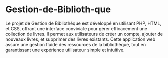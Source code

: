 # Gestion-de-Biblioth-que
Le projet de Gestion de Bibliothèque est développé en utilisant PHP, HTML, et CSS, offrant une interface conviviale pour gérer efficacement une collection de livres. Il permet aux utilisateurs de créer un compte, ajouter de nouveaux livres, et supprimer des livres existants. Cette application web assure une gestion fluide des ressources de la bibliothèque, tout en garantissant une expérience utilisateur simple et intuitive.
